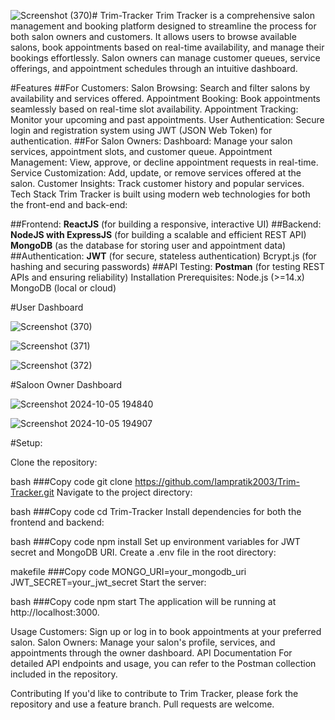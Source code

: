 ![Screenshot (370)](https://github.com/user-attachments/assets/b5dc7f97-fc75-4df9-9414-66a5974830b4)# Trim-Tracker
Trim Tracker is a comprehensive salon management and booking platform designed to streamline the process for both salon owners and customers. It allows users to browse available salons, book appointments based on real-time availability, and manage their bookings effortlessly. Salon owners can manage customer queues, service offerings, and appointment schedules through an intuitive dashboard.

#Features
##For Customers:
Salon Browsing: Search and filter salons by availability and services offered.
Appointment Booking: Book appointments seamlessly based on real-time slot availability.
Appointment Tracking: Monitor your upcoming and past appointments.
User Authentication: Secure login and registration system using JWT (JSON Web Token) for authentication.
##For Salon Owners:
Dashboard: Manage your salon services, appointment slots, and customer queue.
Appointment Management: View, approve, or decline appointment requests in real-time.
Service Customization: Add, update, or remove services offered at the salon.
Customer Insights: Track customer history and popular services.
Tech Stack
Trim Tracker is built using modern web technologies for both the front-end and back-end:

##Frontend:
**ReactJS** (for building a responsive, interactive UI)
##Backend:
**NodeJS with ExpressJS** (for building a scalable and efficient REST API)
**MongoDB** (as the database for storing user and appointment data)
##Authentication:
**JWT** (for secure, stateless authentication)
Bcrypt.js (for hashing and securing passwords)
##API Testing:
**Postman** (for testing REST APIs and ensuring reliability)
Installation
Prerequisites:
Node.js (>=14.x)
MongoDB (local or cloud)

#User Dashboard

![Screenshot (370)](https://github.com/user-attachments/assets/21597c34-4cc0-4424-8a70-76b4f33e73c4)

![Screenshot (371)](https://github.com/user-attachments/assets/2f3f359a-7c70-4b32-9015-c99bc1644e2a)

![Screenshot (372)](https://github.com/user-attachments/assets/3d86280a-0419-4196-a703-52b5513979dd)

#Saloon Owner Dashboard

![Screenshot 2024-10-05 194840](https://github.com/user-attachments/assets/8202b609-dce5-4921-bc7c-57f790367da6)

![Screenshot 2024-10-05 194907](https://github.com/user-attachments/assets/888f509b-5bd9-4e4e-97e9-fafd2dc260e3)






#Setup:

Clone the repository:

bash
###Copy code
git clone https://github.com/Iampratik2003/Trim-Tracker.git
Navigate to the project directory:

bash
###Copy code
cd Trim-Tracker
Install dependencies for both the frontend and backend:

bash
###Copy code
npm install
Set up environment variables for JWT secret and MongoDB URI. Create a .env file in the root directory:

makefile
###Copy code
MONGO_URI=your_mongodb_uri
JWT_SECRET=your_jwt_secret
Start the server:

bash
###Copy code
npm start
The application will be running at http://localhost:3000.

Usage
Customers: Sign up or log in to book appointments at your preferred salon.
Salon Owners: Manage your salon's profile, services, and appointments through the owner dashboard.
API Documentation
For detailed API endpoints and usage, you can refer to the Postman collection included in the repository.

Contributing
If you'd like to contribute to Trim Tracker, please fork the repository and use a feature branch. Pull requests are welcome.
